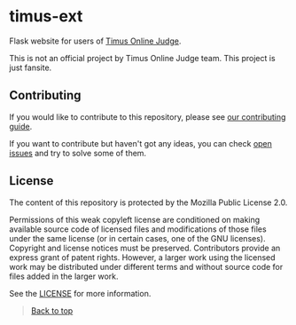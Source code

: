# timus-ext
Flask website for users of [Timus Online Judge](https://acm.timus.ru./). 

This is not an official project by Timus Online Judge team. This project is just fansite. 

## Contributing

If you would like to contribute to this repository,
please see [our contributing guide](https://github.com/Keworker/timus-ext/blob/master/CONTRIBUTING.md).

If you want to contribute but haven't got any ideas,
you can check [open issues](https://github.com/Keworker/timus-ext/issues) and try to solve some of them.

## License

The content of this repository is protected by the Mozilla Public License 2.0.

Permissions of this weak copyleft license are conditioned on making available source code of licensed files
and modifications of those files under the same license (or in certain cases, one of the GNU licenses).
Copyright and license notices must be preserved. Contributors provide an express grant of patent rights.
However, a larger work using the licensed work may be distributed under different terms and without source code
for files added in the larger work.

See the [LICENSE](https://github.com/Keworker/timus-ext/blob/master/LICENSE) for more information.

> [Back to top](https://github.com/Keworker/timus-ext#timus-ext)
